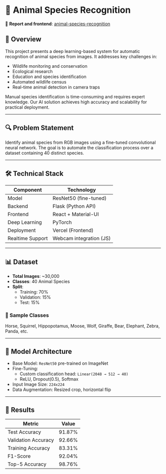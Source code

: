 # 🐾 Animal Species Recognition

🚀 **Report and frontend**: [animal-species-recognition](https://animal-species-recognition.vercel.app/)

## 📌 Overview

This project presents a deep learning-based system for automatic recognition of animal species from images. It addresses key challenges in:

- Wildlife monitoring and conservation
- Ecological research
- Education and species identification
- Automated wildlife census
- Real-time animal detection in camera traps

Manual species identification is time-consuming and requires expert knowledge. Our AI solution achieves high accuracy and scalability for practical deployment.

---

## 🔍 Problem Statement

Identify animal species from RGB images using a fine-tuned convolutional neural network. The goal is to automate the classification process over a dataset containing 40 distinct species.

---

## 🛠️ Technical Stack

| Component        | Technology                |
|------------------|---------------------------|
| Model            | ResNet50 (fine-tuned)     |
| Backend          | Flask (Python API)        |
| Frontend         | React + Material-UI       |
| Deep Learning    | PyTorch                   |
| Deployment       | Vercel (Frontend)         |
| Realtime Support | Webcam integration (JS)   |

---

## 📊 Dataset

- **Total Images**: ~30,000
- **Classes**: 40 Animal Species
- **Split**:
  - Training: 70%
  - Validation: 15%
  - Test: 15%

### 🐾 Sample Classes

Horse, Squirrel, Hippopotamus, Moose, Wolf, Giraffe, Bear, Elephant, Zebra, Panda, etc.

---

## 🧠 Model Architecture

- Base Model: `ResNet50` pre-trained on ImageNet
- Fine-Tuning:
  - Custom classification head: `Linear(2048 → 512 → 40)`
  - ReLU, Dropout(0.5), Softmax
- Input Image Size: `224x224`
- Data Augmentation: Resized crop, horizontal flip

---

## 🧪 Results

| Metric                | Value    |
|------------------------|----------|
| Test Accuracy          | 91.87%   |
| Validation Accuracy    | 92.66%   |
| Training Accuracy      | 83.31%   |
| F1-Score               | 92.04%   |
| Top-5 Accuracy         | 98.76%   |

